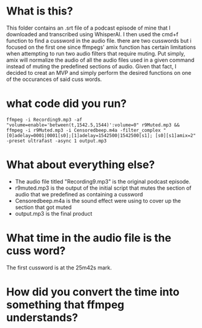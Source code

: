 # What is this?
This folder contains an .srt file of a podcast episode of mine that I downloaded and transcribed using WhisperAI. I then used the cmd+f function to find a cussword in the audio file.
there are two cusswords but i focused on the first one since ffmpegs' amix function has certain limitations when attempting to run two audio filters that require muting. Put simply, amix will normalize the audio of all the audio files used in a given command instead of muting the predefined sections of audio. Given that fact, I decided to creat an MVP and simply perform the desired functions on one of the occurances of said cuss words.

# what code did you run?

```
ffmpeg -i Recording9.mp3 -af "volume=enable='between(t,1542.5,1544)':volume=0" r9Muted.mp3 && ffmpeg -i r9Muted.mp3 -i Censoredbeep.m4a -filter_complex "[0]adelay=0001|0001[s0];[1]adelay=1542500|1542500[s1]; [s0][s1]amix=2" -preset ultrafast -async 1 output.mp3
```

# What about everything else?
- The audio file titled "Recording9.mp3" is the original podcast episode.
- r9muted.mp3 is the output of the initial script that mutes the section of audio that we predefined as containing a cussword
- Censoredbeep.m4a is the sound effect were using to cover up the section 
that got muted
- output.mp3 is the final product

# What time in the audio file is the cuss word?
The first cussword is at the 25m42s mark.

# How did you convert the time into something that ffmpeg understands?
 

 
